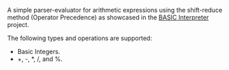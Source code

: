 A simple parser-evaluator for arithmetic expressions using the shift-reduce method (Operator Precedence) as showcased in the [BASIC Interpreter](../basic/README.md) project.

The following types and operations are supported:

  * Basic Integers.
  * +, -, *, /, and %.